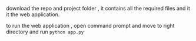 download the repo and project folder , it contains all the required files and it it the web application.

to run the web application , open command prompt and move to right directory and run ``python app.py``
